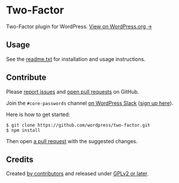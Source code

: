 # Two-Factor

Two-Factor plugin for WordPress. [View on WordPress.org →](https://wordpress.org/plugins/two-factor/)

## Usage

See the [readme.txt](readme.txt) for installation and usage instructions.

## Contribute

Please [report issues](https://github.com/WordPress/two-factor/issues) and [open pull requests](https://github.com/WordPress/two-factor/pulls) on GitHub.

Join the `#core-passwords` channel [on WordPress Slack](http://wordpress.slack.com) ([sign up here](http://chat.wordpress.org)).

Here is how to get started:

    $ git clone https://github.com/wordpress/two-factor.git
    $ npm install

Then open [a pull request](https://help.github.com/articles/creating-a-pull-request-from-a-fork/) with the suggested changes.

## Credits

Created [by contributors](https://github.com/WordPress/two-factor/graphs/contributors) and released under [GPLv2 or later](LICENSE.md).

